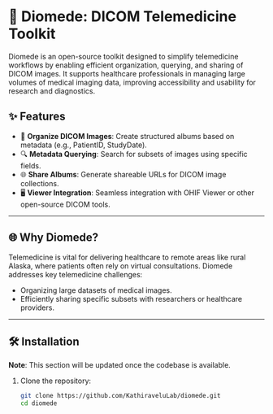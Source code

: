 # 🏥 Diomede: DICOM Telemedicine Toolkit

Diomede is an open-source toolkit designed to simplify telemedicine workflows by enabling efficient organization, querying, and sharing of DICOM images. It supports healthcare professionals in managing large volumes of medical imaging data, improving accessibility and usability for research and diagnostics.

## ✨ Features

- 🚀 **Organize DICOM Images**: Create structured albums based on metadata (e.g., PatientID, StudyDate).
- 🔍 **Metadata Querying**: Search for subsets of images using specific fields.
- 🌐 **Share Albums**: Generate shareable URLs for DICOM image collections.
- 🖥️ **Viewer Integration**: Seamless integration with OHIF Viewer or other open-source DICOM tools.

---

## 🌐 Why Diomede?

Telemedicine is vital for delivering healthcare to remote areas like rural Alaska, where patients often rely on virtual consultations. Diomede addresses key telemedicine challenges:

- Organizing large datasets of medical images.
- Efficiently sharing specific subsets with researchers or healthcare providers.

---

## 🛠️ Installation

**Note**: This section will be updated once the codebase is available.

1. Clone the repository:
   ```bash
   git clone https://github.com/KathiraveluLab/diomede.git
   cd diomede
   ```
